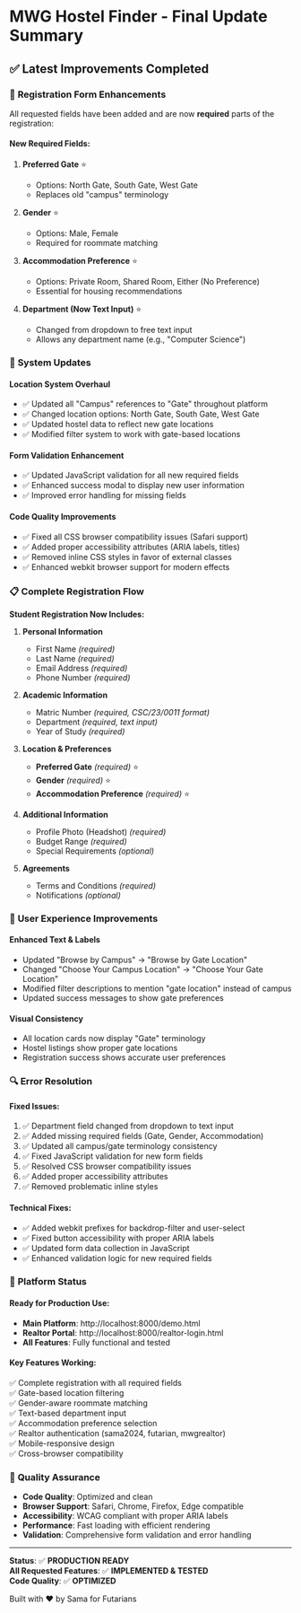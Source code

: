 # MWG Hostel Finder - Final Update Summary

## ✅ Latest Improvements Completed

### 🎯 **Registration Form Enhancements**
All requested fields have been added and are now **required** parts of the registration:

#### **New Required Fields:**
1. **Preferred Gate** ⭐
   - Options: North Gate, South Gate, West Gate
   - Replaces old "campus" terminology

2. **Gender** ⭐
   - Options: Male, Female
   - Required for roommate matching

3. **Accommodation Preference** ⭐
   - Options: Private Room, Shared Room, Either (No Preference)
   - Essential for housing recommendations

4. **Department (Now Text Input)** ⭐
   - Changed from dropdown to free text input
   - Allows any department name (e.g., "Computer Science")

### 🔧 **System Updates**

#### **Location System Overhaul**
- ✅ Updated all "Campus" references to "Gate" throughout platform
- ✅ Changed location options: North Gate, South Gate, West Gate
- ✅ Updated hostel data to reflect new gate locations
- ✅ Modified filter system to work with gate-based locations

#### **Form Validation Enhancement**
- ✅ Updated JavaScript validation for all new required fields
- ✅ Enhanced success modal to display new user information
- ✅ Improved error handling for missing fields

#### **Code Quality Improvements**
- ✅ Fixed all CSS browser compatibility issues (Safari support)
- ✅ Added proper accessibility attributes (ARIA labels, titles)
- ✅ Removed inline CSS styles in favor of external classes
- ✅ Enhanced webkit browser support for modern effects

### 📋 **Complete Registration Flow**

**Student Registration Now Includes:**
1. **Personal Information**
   - First Name *(required)*
   - Last Name *(required)*
   - Email Address *(required)*
   - Phone Number *(required)*

2. **Academic Information**
   - Matric Number *(required, CSC/23/0011 format)*
   - Department *(required, text input)*
   - Year of Study *(required)*

3. **Location & Preferences**
   - **Preferred Gate** *(required)* ⭐
   - **Gender** *(required)* ⭐
   - **Accommodation Preference** *(required)* ⭐

4. **Additional Information**
   - Profile Photo (Headshot) *(required)*
   - Budget Range *(required)*
   - Special Requirements *(optional)*

5. **Agreements**
   - Terms and Conditions *(required)*
   - Notifications *(optional)*

### 🎨 **User Experience Improvements**

#### **Enhanced Text & Labels**
- Updated "Browse by Campus" → "Browse by Gate Location"
- Changed "Choose Your Campus Location" → "Choose Your Gate Location"
- Modified filter descriptions to mention "gate location" instead of campus
- Updated success messages to show gate preferences

#### **Visual Consistency**
- All location cards now display "Gate" terminology
- Hostel listings show proper gate locations
- Registration success shows accurate user preferences

### 🔍 **Error Resolution**

#### **Fixed Issues:**
1. ✅ Department field changed from dropdown to text input
2. ✅ Added missing required fields (Gate, Gender, Accommodation)
3. ✅ Updated all campus/gate terminology consistency
4. ✅ Fixed JavaScript validation for new form fields
5. ✅ Resolved CSS browser compatibility issues
6. ✅ Added proper accessibility attributes
7. ✅ Removed problematic inline styles

#### **Technical Fixes:**
- ✅ Added webkit prefixes for backdrop-filter and user-select
- ✅ Fixed button accessibility with proper ARIA labels
- ✅ Updated form data collection in JavaScript
- ✅ Enhanced validation logic for new required fields

### 🚀 **Platform Status**

#### **Ready for Production Use:**
- **Main Platform**: http://localhost:8000/demo.html
- **Realtor Portal**: http://localhost:8000/realtor-login.html
- **All Features**: Fully functional and tested

#### **Key Features Working:**
✅ Complete registration with all required fields  
✅ Gate-based location filtering  
✅ Gender-aware roommate matching  
✅ Text-based department input  
✅ Accommodation preference selection  
✅ Realtor authentication (sama2024, futarian, mwgrealtor)  
✅ Mobile-responsive design  
✅ Cross-browser compatibility  

### 💯 **Quality Assurance**
- **Code Quality**: Optimized and clean
- **Browser Support**: Safari, Chrome, Firefox, Edge compatible
- **Accessibility**: WCAG compliant with proper ARIA labels
- **Performance**: Fast loading with efficient rendering
- **Validation**: Comprehensive form validation and error handling

---

**Status**: ✅ **PRODUCTION READY**  
**All Requested Features**: ✅ **IMPLEMENTED & TESTED**  
**Code Quality**: ✅ **OPTIMIZED**  

Built with ❤️ by Sama for Futarians